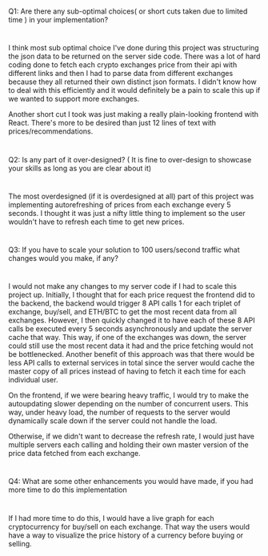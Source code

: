#
Q1: Are there any sub-optimal choices( or short cuts taken due to limited time ) in your implementation?
#

I think most sub optimal choice I've done during this project was structuring the json data to be returned on the server side code.
There was a lot of hard coding done to fetch each crypto exchanges price from their api with different links and then I had to parse
data from different exchanges because they all returned their own distinct json formats. I didn't know how to deal with this efficiently
and it would definitely be a pain to scale this up if we wanted to support more exchanges.

Another short cut I took was just making a really plain-looking frontend with React. There's more to be desired than just 12 lines of
text with prices/recommendations.

#
Q2: Is any part of it over-designed? ( It is fine to over-design to showcase your skills as long as you are clear about it)
#
The most overdesigned (if it is overdesigned at all) part of this project was implementing autorefreshing of prices from each exchange every 5 seconds.
I thought it was just a nifty little thing to implement so the user wouldn't have to refresh each time to get new prices.

#
Q3: If you have to scale your solution to 100 users/second traffic what changes would you make, if any?
#
I would not make any changes to my server code if I had to scale this project up. Initially, I thought that for each price request the frontend did to the backend, 
the backend would trigger 8 API calls 1 for each triplet of exchange, buy/sell, and ETH/BTC to get the most recent data from all exchanges. However, I then quickly changed it to have each of these 8 API calls be executed every 5 seconds asynchronously and update the server cache that way. This way, if one of the exchanges was 
down, the server could still use the most recent data it had and the price fetching would not be bottlenecked. Another benefit of this approach was that there would
be less API calls to external services in total since the server would cache the master copy of all prices instead of having to fetch it each time for each individual
user.

On the frontend, if we were bearing heavy traffic, I would try to make the autoupdating slower depending on the number of concurrent users. This way, under heavy load,
the number of requests to the server would dynamically scale down if the server could not handle the load.

Otherwise, if we didn't want to decrease the refresh rate, I would just have multiple servers each calling and holding their own master version of the price data fetched from each exchange.

#
Q4: What are some other enhancements you would have made, if you had more time to do this implementation
#
If I had more time to do this, I would have a live graph for each cryptocurrency for buy/sell on each exchange. That way the users would have a way to visualize the price history of a currency before buying or selling.